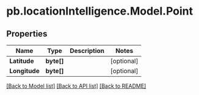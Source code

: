 # pb.locationIntelligence.Model.Point
## Properties

Name | Type | Description | Notes
------------ | ------------- | ------------- | -------------
**Latitude** | **byte[]** |  | [optional] 
**Longitude** | **byte[]** |  | [optional] 

[[Back to Model list]](../README.md#documentation-for-models) [[Back to API list]](../README.md#documentation-for-api-endpoints) [[Back to README]](../README.md)


